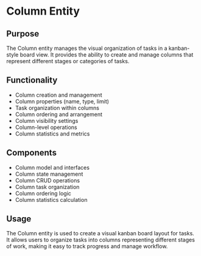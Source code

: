 # Column Entity

## Purpose

The Column entity manages the visual organization of tasks in a kanban-style board view. It provides the ability to create and manage columns that represent different stages or categories of tasks.

## Functionality

- Column creation and management
- Column properties (name, type, limit)
- Task organization within columns
- Column ordering and arrangement
- Column visibility settings
- Column-level operations
- Column statistics and metrics

## Components

- Column model and interfaces
- Column state management
- Column CRUD operations
- Column task organization
- Column ordering logic
- Column statistics calculation

## Usage

The Column entity is used to create a visual kanban board layout for tasks. It allows users to organize tasks into columns representing different stages of work, making it easy to track progress and manage workflow.
